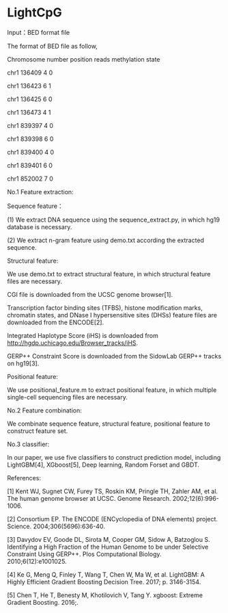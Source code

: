 # LightCpG

Input：BED format file

The format of BED file as follow,

Chromosome number     position      reads      methylation state

chr1	136409		4		0

chr1	136423		6		1

chr1	136425		6		0

chr1	136473		4		1

chr1	839397		4		0

chr1	839398		6		0

chr1	839400		4		0

chr1	839401		6		0

chr1	852002		7		0

No.1 Feature extraction:

Sequence feature：

(1) We extract DNA sequence using the sequence_extract.py, in which hg19 database is necessary.

(2) We extract n-gram feature using demo.txt according the extracted sequence.


Structural feature:

We use demo.txt to extract structural feature, in which structural feature files are necessary.

CGI file is downloaded from the UCSC genome browser[1].

Transcription factor binding sites (TFBS), histone modification marks, chromatin states, and DNase I hypersensitive sites (DHSs) feature files are downloaded from the ENCODE[2].

Integrated Haplotype Score (iHS) is downloaded from http://hgdp.uchicago.edu/Browser_tracks/iHS.

GERP++ Constraint Score is downloaded from the SidowLab GERP++ tracks on hg19[3].


Positional feature:

We use positional_feature.m to extract positional feature, in which multiple single-cell sequencing files are necessary.

No.2 Feature combination:

We combinate sequence feature, structural feature, positional feature to construct feature set.

No.3 classifier:

In our paper, we use five classifiers to construct prediction model, including LightGBM[4], XGboost[5], Deep learning, Random Forset and GBDT.


References:

[1] Kent WJ, Sugnet CW, Furey TS, Roskin KM, Pringle TH, Zahler AM, et al. The human genome browser at UCSC. Genome Research. 2002;12(6):996-1006.

[2] Consortium EP. The ENCODE (ENCyclopedia of DNA elements) project. Science. 2004;306(5696):636-40.

[3] Davydov EV, Goode DL, Sirota M, Cooper GM, Sidow A, Batzoglou S. Identifying a High Fraction of the Human Genome to be under Selective Constraint Using GERP++. Plos Computational Biology. 2010;6(12):e1001025.

[4] Ke G, Meng Q, Finley T, Wang T, Chen W, Ma W, et al. LightGBM: A Highly Efficient Gradient Boosting Decision Tree. 2017; p. 3146-3154.

[5] Chen T, He T, Benesty M, Khotilovich V, Tang Y. xgboost: Extreme Gradient Boosting. 2016;.















